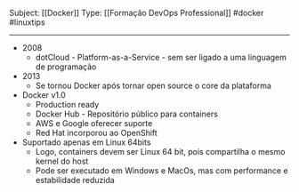 Subject: [[Docker]] 
Type: [[Formação DevOps Professional]]  #docker #linuxtips

----

- 2008
	- dotCloud - Platform-as-a-Service - sem ser ligado a uma linguagem de programação
- 2013
	- Se tornou Docker após tornar open source o core da plataforma
- Docker v1.0 
	- Production ready
	- Docker Hub - Repositório público para containers
	- AWS e Google oferecer suporte
	- Red Hat incorporou ao OpenShift
- Suportado apenas em Linux 64bits
	- Logo, containers devem ser Linux 64 bit, pois compartilha o mesmo kernel do host
	- Pode ser executado em Windows e MacOs, mas com performance e estabilidade reduzida 